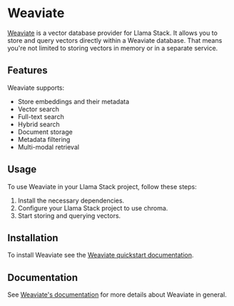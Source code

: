 # Weaviate 

[Weaviate](https://weaviate.io/) is a vector database provider for Llama Stack. 
It allows you to store and query vectors directly within a Weaviate database. 
That means you're not limited to storing vectors in memory or in a separate service.

## Features
Weaviate supports:
- Store embeddings and their metadata
- Vector search
- Full-text search
- Hybrid search
- Document storage
- Metadata filtering
- Multi-modal retrieval

## Usage

To use Weaviate in your Llama Stack project, follow these steps:

1. Install the necessary dependencies.
2. Configure your Llama Stack project to use chroma.
3. Start storing and querying vectors.

## Installation

To install Weaviate see the [Weaviate quickstart documentation](https://weaviate.io/developers/weaviate/quickstart). 

## Documentation
See [Weaviate's documentation](https://weaviate.io/developers/weaviate) for more details about Weaviate in general.

